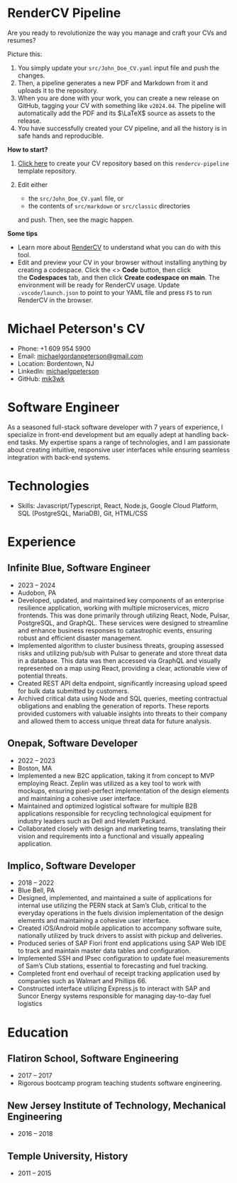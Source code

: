 <!-- Remove below in src/markdown/Header.j2.md not in README.md -->

# RenderCV Pipeline

Are you ready to revolutionize the way you manage and craft your CVs and resumes?

Picture this:

1.  You simply update your `src/John_Doe_CV.yaml` input file and push the changes.
2.  Then, a pipeline generates a new PDF and Markdown from it and uploads it to the repository.
3.  When you are done with your work, you can create a new release on GitHub, tagging your CV with something like `v2024.04`. The pipeline will automatically add the PDF and its $\LaTeX$ source as assets to the release.
4.  You have successfully created your CV pipeline, and all the history is in safe hands and reproducible.

**How to start?**

1.  [Click here](https://github.com/new?template_name=rendercv-pipeline&template_owner=sinaatalay) to create your CV repository based on this `rendercv-pipeline` template repository.
2.  Edit either
    -  the `src/John_Doe_CV.yaml` file, or
    -  the contents of `src/markdown` or `src/classic` directories
    
    and push. Then, see the magic happen.

**Some tips**

-  Learn more about [RenderCV](https://github.com/sinaatalay/rendercv) to understand what you can do with this tool.
-  Edit and preview your CV in your browser without installing anything by creating a codespace. Click the <> **Code** button, then click the **Codespaces** tab, and then click **Create codespace on main**. The environment will be ready for RenderCV usage. Update `.vscode/launch.json` to point to your YAML file and press `F5` to run RenderCV in the browser.

<!-- Remove above in src/markdown/Header.j2.md not in README.md -->
# Michael Peterson's CV

- Phone: +1 609 954 5900
- Email: [michaelgordanpeterson@gmail.com](mailto:michaelgordanpeterson@gmail.com)
- Location: Bordentown, NJ
- LinkedIn: [michaelgpeterson](https://linkedin.com/in/michaelgpeterson)
- GitHub: [mik3wk](https://github.com/mik3wk)


# Software Engineer

As a seasoned full-stack software developer with 7 years of experience, I specialize in front-end development but am equally adept at handling back-end tasks. My expertise spans a range of technologies, and I am passionate about creating intuitive, responsive user interfaces while ensuring seamless integration with back-end systems.

# Technologies

- Skills: Javascript/Typescript, React, Node.js, Google Cloud Platform, SQL (PostgreSQL, MariaDB), Git, HTML/CSS
# Experience

## Infinite Blue, Software Engineer

- 2023 – 2024
- Audobon, PA
- Developed, updated, and maintained key components of an enterprise resilience application, working with multiple microservices, micro frontends. This was done primarily through utilizing React, Node, Pulsar, PostgreSQL, and GraphQL. These services were designed to streamline and enhance business responses to catastrophic events, ensuring robust and efficient disaster management.
- Implemented algorithm to cluster business threats, grouping assessed risks and utilizing pub/sub with Pulsar to generate and store threat data in a database. This data was then accessed via GraphQL and visually represented on a map using React, providing a clear, actionable view of potential threats.
- Created REST API delta endpoint, significantly increasing upload speed for bulk data submitted by customers.
- Archived critical data using Node and SQL queries, meeting contractual obligations and enabling the generation of reports. These reports provided customers with valuable insights into threats to their company and allowed them to access unique threat data for future analysis.

## Onepak, Software Developer

- 2022 – 2023
- Boston, MA
- Implemented a new B2C application, taking it from concept to MVP employing React. Zeplin was utilized as a key tool to work with mockups, ensuring pixel-perfect implementation of the design elements and maintaining a cohesive user interface.
- Maintained and optimized logistical software for multiple B2B applications responsible for recycling technological equipment for industry leaders such as Dell and Hewlett Packard.
- Collaborated closely with design and marketing teams, translating their vision and requirements into a functional and visually appealing application.

## Implico, Software Developer

- 2018 – 2022
- Blue Bell, PA
- Designed, implemented, and maintained a suite of applications for internal use utilizing the PERN stack at Sam’s Club, critical to the everyday operations in the fuels division implementation of the design elements and maintaining a cohesive user interface.
- Created iOS/Android mobile application to accompany software suite, nationally utilized by truck drivers to assist with pickup and deliveries.
- Produced series of SAP Fiori front end applications using SAP Web IDE to track and maintain master data tables and configuration.
- Implemented SSH and IPsec configuration to update fuel measurements of Sam’s Club stations, essential to forecasting and fuel tracking.
- Completed front end overhaul of receipt tracking application used by companies such as Walmart and Phillips 66.
- Constructed interface utilizing Express.js to interact with SAP and Suncor Energy systems responsible for managing day-to-day fuel logistics

# Education

## Flatiron School, Software Engineering

- 2017 – 2017
- Rigorous bootcamp program teaching students software engineering.

## New Jersey Institute of Technology, Mechanical Engineering

- 2016 – 2018

## Temple University, History

- 2011 – 2015

